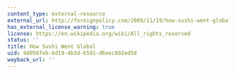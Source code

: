 ```yaml
---
content_type: external-resource
external_url: http://foreignpolicy.com/2009/11/19/how-sushi-went-global/
has_external_license_warning: true
license: https://en.wikipedia.org/wiki/All_rights_reserved
status: ''
title: How Sushi Went Global
uid: 9d056feb-6d19-4b3d-b591-d6eec892ed5d
wayback_url: ''
---
```

